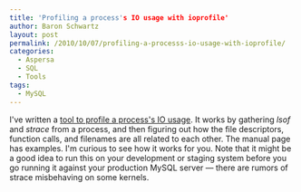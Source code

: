 ```yaml
---
title: 'Profiling a process's IO usage with ioprofile'
author: Baron Schwartz
layout: post
permalink: /2010/10/07/profiling-a-processs-io-usage-with-ioprofile/
categories:
  - Aspersa
  - SQL
  - Tools
tags:
  - MySQL
---
```

I've written a [tool to profile a process's IO usage][1]. It works by gathering *lsof* and *strace* from a process, and then figuring out how the file descriptors, function calls, and filenames are all related to each other. The manual page has examples. I'm curious to see how it works for you. Note that it might be a good idea to run this on your development or staging system before you go running it against your production MySQL server &#8212; there are rumors of strace misbehaving on some kernels.

 [1]: http://aspersa.googlecode.com/svn/html/ioprofile.html
